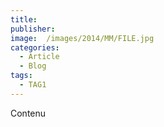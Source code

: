 ```yaml
---
title:
publisher:
image:  /images/2014/MM/FILE.jpg
categories:
  - Article
  - Blog
tags:
  - TAG1
---
```


Contenu
